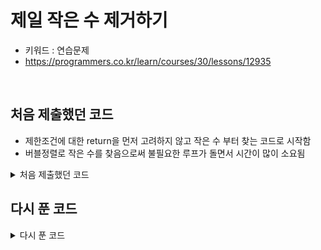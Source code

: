 # 제일 작은 수 제거하기 
- 키워드 : 연습문제 
- https://programmers.co.kr/learn/courses/30/lessons/12935

<br>

## 처음 제출했던 코드
- 제한조건에 대한 return을 먼저 고려하지 않고 작은 수 부터 찾는 코드로 시작함 
- 버블정렬로 작은 수를 찾음으로써 불필요한 루프가 돌면서 시간이 많이 소요됨


<details>
<summary>처음 제출했던 코드</summary>
<div markdown="1">     

```
	public static int[] solution(int[] arr) {
		int[] answer = {};
        ArrayList<Integer> list = new ArrayList<>();
        
        for(int item : arr) {
        	list.add(item);
        }
        
        int index = 0;
        for(int i = 0; i < list.size(); i++) {
        	for(int j = list.size()-1; j > i; j--) {
	        	if(list.get(j) < list.get(j-1)) {
	        		index = j;
	        	}
        	}
        }
        
        list.remove(index);
        
        int size = 0;
        
        if(list.size() == 0) {
        	answer = new int[1];
        	answer[0] = size-1;
        }else {
        	answer = new int[list.size()];
        	
        	for(int item : list) {
            	answer[size++] = item; 
            }
        }
        
        return answer;
    }
```

</div>
</details>




## 다시 푼 코드 

<details>
<summary>다시 푼 코드</summary>
<div markdown="1">     

```
class Solution {
    public int[] solution(int[] arr) {
        int[] answer = {};
		
		if(arr.length <= 1 || (arr.length == 1 && arr[0] == 10)) {
			answer = new int[] {-1};
			return answer;
		}
		
		ArrayList<Integer> list = new ArrayList<>();

		for (int item : arr) {
			list.add(item);
		}

		int index = 0;
		for (int i = 0; i < list.size(); i++) {
			if(list.get(index) > list.get(i)) {
				index = i;
			}
		}
		list.remove(index);

		int size = 0;
		answer = new int[list.size()];

		for (int item : list) {
			answer[size++] = item;
		}
        
        return answer;
    }
}
```

</div>
</details>


 





